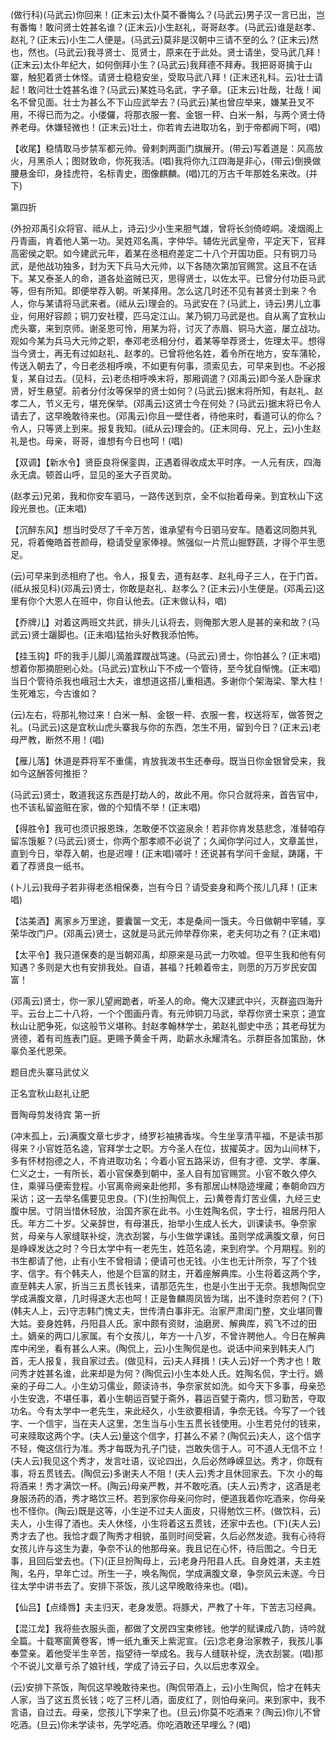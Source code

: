<!-- { "loadSidebar": true } -->
(做行科)(马武云)你回来！(正末云)太仆莫不番悔么？(马武云)男子汉一言已出，岂有番悔！敢问贤士姓甚名谁？(正末云)小生赵礼，哥哥赵孝。(马武云)谁是赵孝、赵礼？(正末云)小生二人便是。(马武云)莫非是汉朝中三请不至的么？(正末云)然也，然也。(马武云)我寻贤士、觅贤士，原来在于此处。贤士请坐，受马武几拜！(正末云)太仆年纪大，如何倒拜小生？(马武云)我拜德不拜寿。我把哥哥擒于山寨，触犯着贤士休怪。请贤士稳稳安坐，受取马武八拜！(正末还礼科。云)壮士请起！敢问壮士姓甚名谁？(马武云)某姓马名武，字子章。(正末云)壮哉，壮哉！闻名不曾见面。壮士为甚么不下山应武举去？(马武云)某也曾应举来，嫌某丑叉不用，不得已而为之。小偻儸，将那衣服一套、金银一秤、白米一斛，与两个贤士侍养老母。休嫌轻微也！(正末云)壮土，你若肯去进取功名，到于帝都阙下呵，(唱)

【收尾】稳情取马步禁军都元帅。骨剌刺两面门旗展开。(带云)写着道是：风高放火，月黑杀人；图财致命，你死我活。(唱)我将你九江四海是非心，(带云)倒换做腰悬金印，身挂虎符，名标青史，图像麒麟。(唱)兀的万古千年那姓名来改。(并下)


第四折

(外扮邓禹引众将官、祗从上，诗云)少小生来胆气雄，曾将长剑倚崆峒。凌烟阁上丹青画，肯着他人第一功。吴姓邓名禹，字仲华。辅佐光武皇帝，平定天下，官拜高密侯之职。如今建武元年，着某在丞相府差定二十八个开国功臣。只有铜刀马武，是他战功独多，封为天下兵马大元帅，以下各随次第加官赐赏。这且不在话下。某又泰圣人的命，道各处盗贼已灭，思得贤士，以佐太平。已曾分付功臣马武等，但有所知。即便举荐入朝。听某择用。怎么这几时还不见有甚贤士到来？令人，你与某请将马武来者。(祗从云)理会的。马武安在？(马武上，诗云)男儿立事业，何用好容颜；铜刀安社稷，匹马定江山。某乃铜刀马武是也。自从离了宜秋山虎头寨，来到京师。谢圣恩可怜，用某为将，讨灭了赤眉、铜马大盗，屡立战功。观如今某为兵马大元帅之职，奉邓老丞相分付，着某等举荐贤士，佐理太平。想得当今贤士，再无有过如赵礼、赵孝的。已曾将他名姓，着令所在地方，安车蒲轮，传送入朝去了，今日老丞相呼唤，不如更有何事，须索见去，可早来到也。不必报复，某自过去。(见科，云)老丞相呼唤末将，那厢调遣？(邓禹云)即今圣人卧寐求贤，好生悬望。前者分付汝等保举的贤士如何？(马武云)据末将所知，有赵礼、赵孝二人，节义无亏，堪充保举。(邓禹云)这贤士今在何处？(马武云)据末将已令人请去了，这早晚敢待来也。(邓禹云)你且一壁住者，待他来时，看道可认的你么？令人，只等贤上到来。报复我知。(祗从云)理会的。(正末同母、兄上，云)小生赵礼是也。母亲，哥哥，谁想有今日也呵！(唱)

【双调】【新水令】贤臣良将保銮舆，正遇着得收成太平时序。一人元有庆，四海永无虞。顿首山呼，显见的圣大子百灵助。

(赵孝云)兄弟，我和你安车驷马，一路传送到京，全不似抬着母亲。到宜秋山下这段光景也。(正末唱)

【沉醉东风】想当时受尽了千辛万苦，谁承望有今日驷马安车。随着这同胞共乳兄，将着俺皓首苍颜母，稳请受皇家俸禄。煞强似一片荒山掘野蔬，才得个平生愿足。

(云)可早来到丞相府了也。令人，报复去，道有赵孝、赵礼母子三人，在于门首。(祗从报见科)(邓禹云)贤士，你敢是赵礼、赵孝么？(正末云)小生便是。(邓禹云)这里有你个大恩人在班中，你自认他去。(正末做认科，唱)

【乔牌儿】对着这两班文共武，排头儿认将去，则俺那大恩人是甚的亲和故？(马武云)贤士躧脚也。(正未唱)猛抬头好教我添怕怖。

【挂玉钩】吓的我手儿脚儿滴羞蹀躞战笃速。(马武云)贤士，你怕甚么？(正末唱)想着你那摘胆剜心处。(马武云)宜秋山下不成一个管待，至今犹自惭愧。(正末唱)当日个管待杀我也峨冠士大夫，谁想道这搭儿重相遇。多谢你个架海梁、擎大柱！生死难忘，今古谁如？

(云)左右，将那礼物过来！白米一斛、金银一秤、衣服一套，权送将军，做答贺之礼。(马武云)这是宜秋山虎头寨我与你的东西，怎生不用，留到今日？(正末云)老母严教，断然不用！(唱)

【雁儿落】休道是莽将军不重儒，肯放我泼书生还奉母。既当日你金银曾受来，我如今这酬答何推拒？

(马武云)贤士，敢道我这东西是打劫人的，故此不用。你只合就将来，首告官中，也不该私留盗赃在家，做的个知情不举！(正末唱)

【得胜令】我可也须识报恩珠，怎敢便不饮盗泉余！若非你肯发慈悲念，准替咱存留冻饿躯？(马武云)贤士，你两个那孝顺不必说了；久闻你学问过人，文章盖世，直到今日，举荐入朝，也是迟哩！(正末唱)嗟吁！还说甚有学问千金赋，踌躇，干着了荐贤良一纸书。

(卜儿云)我母子若非得老丞相保奏，岂有今日？请受妾身和两个孩儿几拜！(正末唱)

【沽美酒】离家乡万里途，要囊箧一文无，本是桑间一饿夫。今日做朝中宰辅，享荣华改门户。(邓禹云)贤士，这就是马武元帅举荐你来，老夫何功之有？(正末唱)

【太平令】我只道保奏的是当朝邓禹，却原来是马武一力吹嘘。但平生我和他有何知遇？多则是大也有安排我处。自语，甚福？托赖着帝主，则愿的万万岁民安国富！

(邓禹云)贤士，你一家儿望阙跪者，听圣人的命。俺大汉建武中兴，灭群盗四海升平。云台上二十八将，一个个图画丹青。有元帅铜刀马武，举荐你贤士来京；道宜秋山让肥争死，似这般节义堪称。封赵孝翰林学士，弟赵礼御史中丞；其老母犹为贤德，着有司旌表门庭。更赐予黄金千两，助薪水永耀清名。示群臣各加策励，休辜负圣代恩荣。

题目虎头寨马武仗义

正名宜秋山赵礼让肥
　




晋陶母剪发待宾
第一折

(冲末孤上，云)满腹文章七步才，绮罗衫袖拂香埃。今生坐享清平福，不是读书那得来？小官姓范名逵，官拜学士之职。方今圣人在位，拔擢英才。因为山间林下，多有怀材抱德之人，不肯进取功名；今着小官五路采访，但有才德、文学、孝廉、仁义之士，一有所长，着小官保奏到朝中，圣人自有加官赐赏。小官不敢久停久住，乘驿马便索登程。小官离帝阙亲赴他邦，多有那居山林隐迹埋藏；奉朝命四方采访；这一去举名儒要见忠良。(下)(生扮陶侃上，云)黄卷青灯苦业儒，九经三史腹中居。寸阴当惜休轻放，治国齐家在此书。小生姓陶名侃，字士行，祖居丹阳人氏。年方二十岁。父亲辞世，有母湛氏，抬举小生成人长大，训课读书。争奈家贫，母亲与人家缝联补绽，洗衣刮裳，与小生做学课钱。虽则学成满腹文章，何日是峥嵘发达之时？今日太学中有一老先生，姓范名逵，来到府学。个月期程。别的书生都请了他，止有小生不曾相请；便请可也无钱。小生也无计所奈，写了个钱字、信字。有个韩夫人，他是个巨富的财主，开着座解典库。小生将着这两个字，直至韩夫人家，折当三五贯长钱来，请那范先生，也是小生出于无奈。我想陶侃空学成满腹文章，几时得遂大志也呵！正是鲁麟周凤皆为瑞，出不逢时奈若何？(下)(韩夫人上，云)守志韩门愧丈夫，世传清白事非无。治家严肃闺门整，文业堪同曹大姑。妾身姓韩，丹阳县人氏。家中颇有资财，油磨房、解典库，鸦飞不过的田土。嫡亲的两口儿家属。有个女孩儿，年方一十八岁，不曾许聘他人。今日在解典库中闲坐，看有甚么人来。(陶侃上，云)小生陶侃是也。说话中间来到韩夫人门首，无人报复，我自家过去。(做见科，云)夫人拜揖！(夫人云)好一个秀才也！敢问秀才姓甚名谁，此来却是为何？(陶侃云)小生本处人氏。姓陶名侃，字士行。嫡亲的子母二人。小生幼习儒业，颇读诗书，争奈家贫如洗。如今天下多事，母亲恐小生安逸，不堪任事，着小生朝运百甓于斋外，暮运百甓于斋内，惯习勤苦，夺取功名。今有太学中一老先生，来此经久，小生欲要相请，争奈无钱。今写了一个钱字、一个信宇，当在夫人这里，怎生当与小生五贯长钱使用。小生若兑付的钱来，可来赎取这两个字。(夫人云)量这个信字，打甚么不紧？(陶侃云)夫人，这个信字不轻，俺这信行为准。秀才每既为孔子门徒，岂敢失信于人。可不道人无信不立！(夫人云)我见这个秀才，发言吐语，议论四出，久后必然峥嵘显达。秀才，你既有事，将五贯钱去。(陶侃云)多谢夫人不阻！(夫人云)秀才且休回家去。下次
小的每将酒来！秀才满饮一杯。(陶云)母亲严教，并不敢吃酒。(夫人云)秀才，这酒是老身服汤药的酒，秀才略饮三杯。若到家你母亲问你时，便道我着你吃酒来，你母亲也不怪你。(陶云)既是这等，小生逆不过夫人面皮，只得勉饮三杯。(做饮科，云)夫人，小生得了酒也。夫人休怪，小生将着这五贯钱，还家中去也。(下)(夫人云)秀才去了也。我恰才觑了陶秀才相貌，虽则时间受窘，久后必然发迹。我有心待将女孩儿许与这生为妻，争奈不认的他那母亲。我且记在心怀，待后图之。今日无事，且回后堂去也。(下)(正旦扮陶母上，云)老身丹阳县人氏。自身姓湛，夫主姓陶，名丹，早年亡过。所生一子，唤名陶侃，学成满腹文章，争奈风云未遂。今日往太学中讲书去了。安排下茶饭，孩儿这早晚敢待来也。(唱)。

【仙吕】【点绛唇】夫主归天，老身发愿。将豚犬，严教了十年，下苦志习经典。

【混江龙】我将些衣服头面，都做了文房四宝束修钱。他学的赋课成八韵，诗吟就全篇。十载寒窗黄卷客，博一纸九重天上紫泥宣。(云)念老身治家教子，我孩儿事奉萱亲。着他受半生辛苦，指望待一举成名。我与人缝联补绽，洗衣刮裳。(唱)那个不说儿文章亏杀了娘针线，学成了诗云子曰，久以后忠孝双全。

(云)安排下茶饭，陶侃这早晚敢待来也。(陶侃带酒上，云)小生陶侃，恰才在韩夫人家，当了这五贯长钱；吃了三杯儿酒，面皮红了，则怕母亲问。来到家中，我不言语，自过去。母亲，您孩儿下学来了也。(旦云)你莫不吃酒来？(陶云)你儿不曾吃酒。(旦云)你未学读书，先学吃酒。你吃酒敢还早哩么？(唱)

